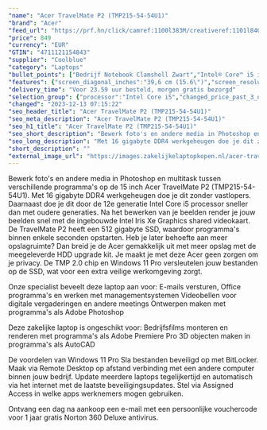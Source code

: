 ```yaml
---
"name": "Acer TravelMate P2 (TMP215-54-54U1)"
"brand": "Acer"
"feed_url": "https://prf.hn/click/camref:1100l383M/creativeref:1101l84031/destination:https%3A%2F%2Fwww.coolblue.nl%2Fproduct%2F919629"
"price": 849
"currency": "EUR"
"GTIN": "4711121154843"
"supplier": "Coolblue"
"category": "Laptops"
"bullet_points": ["Bedrijf Notebook Clamshell Zwart","Intel® Core™ i5 i5-1235U","39,6 cm (15.6\") Full HD 1920 x 1080 Pixels IPS LED backlight 16:9","16 GB DDR4-SDRAM","512 GB SSD","Intel Iris Xe Graphics","Wi-Fi 6 (802.11ax) Ethernet LAN 10,100,1000 Mbit/s 5.0","Lithium-Ion (Li-Ion) 50 Wh 8,5 uur 45 W","Windows 11 Pro 64-bit"]
"features": {"screen_diagonal_inches":"39,6 cm (15.6\")","screen_resolution":"1920 x 1080 Pixels","processor_family":"Intel® Core™ i5","memory_size":"16 GB","memory_type":"DDR4-SDRAM","total_storage_space":"512 GB","operating_system":"Windows 11 Pro","battery_capacity":"50 Wh","width":"359,7 mm","depth":"245,2 mm","height":"19,9 mm","weight":"1,7 kg"}
"delivery_time": "Voor 23.59 uur besteld, morgen gratis bezorgd"
"selection_group": {"processor":"Intel Core i5","changed_price_past_3_days":false,"product_family":"TravelMate"}
"changed": "2023-12-13 07:15:22"
"seo_header_title": "Acer TravelMate P2 (TMP215-54-54U1)"
"seo_meta_description": "Acer TravelMate P2 (TMP215-54-54U1)"
"seo_h1_title": "Acer TravelMate P2 (TMP215-54-54U1)"
"seo_short_description": "Bewerk foto's en andere media in Photoshop en multitask tussen verschillende programma's op de 15 inch Acer TravelMate P2 (TMP215-54-54U1)."
"seo_long_description": "Met 16 gigabyte DDR4 werkgeheugen doe je dit zonder vastlopers. Daarnaast doe je dit door de 12e generatie Intel Core i5 processor sneller dan met oudere generaties. Na het bewerken van je beelden render je jouw beelden snel met de ingebouwde Intel Iris Xe Graphics shared videokaart. De TravelMate P2 heeft een 512 gigabyte SSD, waardoor programma's binnen enkele seconden opstarten. Heb je later behoefte aan meer opslagruimte? Dan breid je de Acer gemakkelijk uit met meer opslag met de meegeleverde HDD upgrade kit. Je maakt je met deze Acer geen zorgen om je privacy. De TMP 2. 0 chip en Windows 11 Pro versleutelen jouw bestanden op de SSD, wat voor een extra veilige werkomgeving zorgt. \r\n\r\nOnze specialist beveelt deze laptop aan voor:\r\nE-mails versturen, Office programma's en werken met managementsystemen\r\nVideobellen voor digitale vergaderingen en andere meetings\r\nOntwerpen maken met programma's als Adobe Photoshop\r\n\r\n\r\nDeze zakelijke laptop is ongeschikt voor:\r\nBedrijfsfilms monteren en renderen met programma's als Adobe Premiere Pro\r\n3D objecten maken in programma's als AutoCAD \r\n\r\n\r\nDe voordelen van Windows 11 Pro\r\nSla bestanden beveiligd op met BitLocker. \r\nMaak via Remote Desktop op afstand verbinding met een andere computer binnen jouw bedrijf. \r\nUpdate meerdere laptops tegelijkertijd en automatisch via het internet met de laatste beveiligingsupdates. \r\nStel via Assigned Access in welke apps werknemers mogen gebruiken. \r\n\r\n \r\nOntvang een dag na aankoop een e-mail met een persoonlijke vouchercode voor 1 jaar gratis Norton 360 Deluxe antivirus."
"short_description": ""
"external_image_url": "https://images.zakelijkelaptopkopen.nl/acer-travelmate-p2-tmp215-54-54u1.webp"
---
```


Bewerk foto's en andere media in Photoshop en multitask tussen verschillende programma's op de 15 inch Acer TravelMate P2 (TMP215-54-54U1). Met 16 gigabyte DDR4 werkgeheugen doe je dit zonder vastlopers. Daarnaast doe je dit door de 12e generatie Intel Core i5 processor sneller dan met oudere generaties. Na het bewerken van je beelden render je jouw beelden snel met de ingebouwde Intel Iris Xe Graphics shared videokaart. De TravelMate P2 heeft een 512 gigabyte SSD, waardoor programma's binnen enkele seconden opstarten. Heb je later behoefte aan meer opslagruimte? Dan breid je de Acer gemakkelijk uit met meer opslag met de meegeleverde HDD upgrade kit. Je maakt je met deze Acer geen zorgen om je privacy. De TMP 2.0 chip en Windows 11 Pro versleutelen jouw bestanden op de SSD, wat voor een extra veilige werkomgeving zorgt.

Onze specialist beveelt deze laptop aan voor:
E-mails versturen, Office programma's en werken met managementsystemen
Videobellen voor digitale vergaderingen en andere meetings
Ontwerpen maken met programma's als Adobe Photoshop


Deze zakelijke laptop is ongeschikt voor:
Bedrijfsfilms monteren en renderen met programma's als Adobe Premiere Pro
3D objecten maken in programma's als AutoCAD 


De voordelen van Windows 11 Pro
Sla bestanden beveiligd op met BitLocker.
Maak via Remote Desktop op afstand verbinding met een andere computer binnen jouw bedrijf.
Update meerdere laptops tegelijkertijd en automatisch via het internet met de laatste beveiligingsupdates.
Stel via Assigned Access in welke apps werknemers mogen gebruiken.

 
Ontvang een dag na aankoop een e-mail met een persoonlijke vouchercode voor 1 jaar gratis Norton 360 Deluxe antivirus.